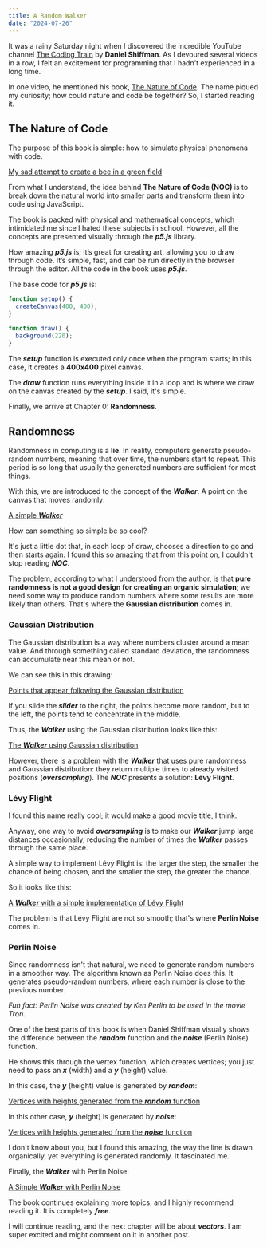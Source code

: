 ```yaml
---
title: A Random Walker
date: "2024-07-26"
---
```


It was a rainy Saturday night when I discovered the incredible YouTube channel [The Coding Train](https://www.youtube.com/@TheCodingTrain) by **Daniel Shiffman**. As I devoured several videos in a row, I felt an excitement for programming that I hadn't experienced in a long time.

In one video, he mentioned his book, [The Nature of Code](https://natureofcode.com/). The name piqued my curiosity; how could nature and code be together? So, I started reading it.

## The Nature of Code

The purpose of this book is simple: how to simulate physical phenomena with code.

[My sad attempt to create a bee in a green field](https://editor.p5js.org/jhocore/full/DODgq6suN)

From what I understand, the idea behind **The Nature of Code (NOC)** is to break down the natural world into smaller parts and transform them into code using JavaScript.

The book is packed with physical and mathematical concepts, which intimidated me since I hated these subjects in school. However, all the concepts are presented visually through the **_p5.js_** library.

How amazing **_p5.js_** is; it’s great for creating art, allowing you to draw through code. It’s simple, fast, and can be run directly in the browser through the editor. All the code in the book uses **_p5.js_**.

The base code for **_p5.js_** is:

```js
function setup() {
  createCanvas(400, 400);
}

function draw() {
  background(220);
}
```

The **_setup_** function is executed only once when the program starts; in this case, it creates a **400x400** pixel canvas.

The **_draw_** function runs everything inside it in a loop and is where we draw on the canvas created by the **_setup_**. I said, it's simple.

Finally, we arrive at Chapter 0: **Randomness**.

## Randomness

Randomness in computing is a **lie**. In reality, computers generate pseudo-random numbers, meaning that over time, the numbers start to repeat. This period is so long that usually the generated numbers are sufficient for most things.

With this, we are introduced to the concept of the **_Walker_**. A point on the canvas that moves randomly:

[A simple **_Walker_**](https://editor.p5js.org/jhocore/full/dBdk-VWmu)

How can something so simple be so cool?

It's just a little dot that, in each loop of draw, chooses a direction to go and then starts again. I found this so amazing that from this point on, I couldn't stop reading **_NOC_**.

The problem, according to what I understood from the author, is that **pure randomness is not a good design for creating an organic simulation**; we need some way to produce random numbers where some results are more likely than others. That's where the **Gaussian distribution** comes in.

### Gaussian Distribution

The Gaussian distribution is a way where numbers cluster around a mean value. And through something called standard deviation, the randomness can accumulate near this mean or not.

We can see this in this drawing:

[Points that appear following the Gaussian distribution](https://editor.p5js.org/jhocore/full/z1KDRMB32)

If you slide the **_slider_** to the right, the points become more random, but to the left, the points tend to concentrate in the middle.

Thus, the **_Walker_** using the Gaussian distribution looks like this:

[The **_Walker_** using Gaussian distribution](https://editor.p5js.org/jhocore/full/5NaMxvyjs)

However, there is a problem with the **_Walker_** that uses pure randomness and Gaussian distribution: they return multiple times to already visited positions (**_oversampling_**). The **_NOC_** presents a solution: **Lévy Flight**.

### Lévy Flight

I found this name really cool; it would make a good movie title, I think.

Anyway, one way to avoid **_oversampling_** is to make our **_Walker_** jump large distances occasionally, reducing the number of times the **_Walker_** passes through the same place.

A simple way to implement Lévy Flight is: the larger the step, the smaller the chance of being chosen, and the smaller the step, the greater the chance.

So it looks like this:

[A **_Walker_** with a simple implementation of Lévy Flight](https://editor.p5js.org/jhocore/full/_TVeoYjAw)

The problem is that Lévy Flight are not so smooth; that's where **Perlin Noise** comes in.

### Perlin Noise

Since randomness isn't that natural, we need to generate random numbers in a smoother way. The algorithm known as Perlin Noise does this. It generates pseudo-random numbers, where each number is close to the previous number.

_Fun fact: Perlin Noise was created by Ken Perlin to be used in the movie Tron._

One of the best parts of this book is when Daniel Shiffman visually shows the difference between the **_random_** function and the **_noise_** (Perlin Noise) function.

He shows this through the vertex function, which creates vertices; you just need to pass an **_x_** (width) and a **_y_** (height) value.

In this case, the **_y_** (height) value is generated by **_random_**:

[Vertices with heights generated from the **_random_** function](https://editor.p5js.org/jhocore/full/0020FfYPA)

In this other case, **_y_** (height) is generated by **_noise_**:

[Vertices with heights generated from the **_noise_** function](https://editor.p5js.org/jhocore/full/V07H-n-bT)

I don't know about you, but I found this amazing, the way the line is drawn organically, yet everything is generated randomly. It fascinated me.

Finally, the **_Walker_** with Perlin Noise:

[A Simple **_Walker_** with Perlin Noise](https://editor.p5js.org/jhocore/full/0lEbvMagJ)

The book continues explaining more topics, and I highly recommend reading it. It is completely **_free_**.

I will continue reading, and the next chapter will be about **_vectors_**. I am super excited and might comment on it in another post.
